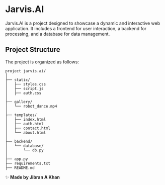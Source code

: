 # Jarvis.AI

Jarvis.AI is a project designed to showcase a dynamic and interactive web application. It includes a frontend for user interaction, a backend for processing, and a database for data management.

## Project Structure

The project is organized as follows:

```
project jarvis.ai/
│
├── static/
│   ├── styles.css
│   ├── script.js
│   ├── auth.css
│
├── gallery/
│   └── robot_dance.mp4
│
├── templates/
│   ├── index.html
│   ├── auth.html
│   ├── contact.html
│   └── about.html
│
├── backend/
│   └── database/
│       └── db.py
│
├── app.py
├── requirements.txt
├── README.md
```

✨ **Made by Jibran A Khan**

